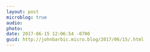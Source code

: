 ```yaml
---
layout: post
microblog: true
audio: 
photo: 
date: 2017-06-15 12:06:54 -0700
guid: http://johnbarbic.micro.blog/2017/06/15/.html
---
```


